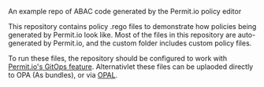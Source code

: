 An example repo of ABAC code generated by the Permit.io policy editor

This repository contains policy .rego files to demonstrate how policies being generated by Permit.io look like.
Most of the files in this repository are auto-generated by Permit.io, and the custom folder includes custom policy files.

To run these files, the repository should be configured to work with [Permit.io's GitOps feature](https://docs.permit.io/integrations/gitops/overview/).
Alternativlet these files can be uplaoded directly to OPA (As bundles), or via [OPAL](https://github.com/permitio/opal/).
